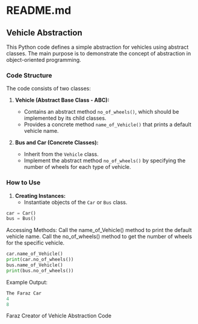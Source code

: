 # README.md

## Vehicle Abstraction

This Python code defines a simple abstraction for vehicles using abstract classes. The main purpose is to demonstrate the concept of abstraction in object-oriented programming.

### Code Structure

The code consists of two classes:

1. **Vehicle (Abstract Base Class - ABC):**
   - Contains an abstract method `no_of_wheels()`, which should be implemented by its child classes.
   - Provides a concrete method `name_of_Vehicle()` that prints a default vehicle name.

2. **Bus and Car (Concrete Classes):**
   - Inherit from the `Vehicle` class.
   - Implement the abstract method `no_of_wheels()` by specifying the number of wheels for each type of vehicle.

### How to Use

1. **Creating Instances:**
   - Instantiate objects of the `Car` or `Bus` class.

```python
car = Car()
bus = Bus()
```

Accessing Methods:
Call the name_of_Vehicle() method to print the default vehicle name.
Call the no_of_wheels() method to get the number of wheels for the specific vehicle.


```python
car.name_of_Vehicle()
print(car.no_of_wheels())
bus.name_of_Vehicle()
print(bus.no_of_wheels())
```

Example Output:
```python
The Faraz Car
4
8
```

Faraz 
Creator of Vehicle Abstraction Code
